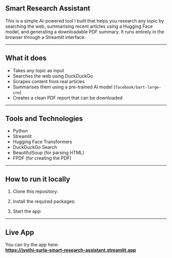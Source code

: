 ## Smart Research Assistant

This is a simple AI-powered tool I built that helps you research any topic by searching the web, summarising recent articles using a Hugging Face model, and generating a downloadable PDF summary. It runs entirely in the browser through a Streamlit interface.

---

## What it does

- Takes any topic as input  
- Searches the web using DuckDuckGo  
- Scrapes content from real articles  
- Summarises them using a pre-trained AI model (`facebook/bart-large-cnn`)  
- Creates a clean PDF report that can be downloaded  

---

## Tools and Technologies

- Python  
- Streamlit  
- Hugging Face Transformers  
- DuckDuckGo Search  
- BeautifulSoup (for parsing HTML)  
- FPDF (for creating the PDF)  

---

## How to run it locally

1. Clone this repository:

2. Install the required packages:

3. Start the app:

---

## Live App
You can try the app here:  
**https://jyothi-surla-smart-research-assistant.streamlit.app**
